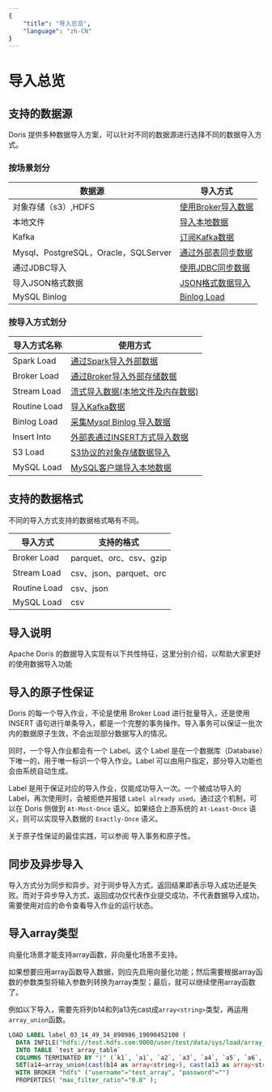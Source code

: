 ```yaml
---
{
    "title": "导入总览",
    "language": "zh-CN"
}
---
```


<!-- 
Licensed to the Apache Software Foundation (ASF) under one
or more contributor license agreements.  See the NOTICE file
distributed with this work for additional information
regarding copyright ownership.  The ASF licenses this file
to you under the Apache License, Version 2.0 (the
"License"); you may not use this file except in compliance
with the License.  You may obtain a copy of the License at

  http://www.apache.org/licenses/LICENSE-2.0

Unless required by applicable law or agreed to in writing,
software distributed under the License is distributed on an
"AS IS" BASIS, WITHOUT WARRANTIES OR CONDITIONS OF ANY
KIND, either express or implied.  See the License for the
specific language governing permissions and limitations
under the License.
-->

# 导入总览

## 支持的数据源

Doris 提供多种数据导入方案，可以针对不同的数据源进行选择不同的数据导入方式。

### 按场景划分

| 数据源                               | 导入方式                                                     |
| ------------------------------------ | ------------------------------------------------------------ |
| 对象存储（s3）,HDFS                  | [使用Broker导入数据](./import-scenes/external-storage-load.md) |
| 本地文件                             | [导入本地数据](./import-scenes/local-file-load.md)         |
| Kafka                                | [订阅Kafka数据](./import-scenes/kafka-load.md)             |
| Mysql、PostgreSQL，Oracle，SQLServer | [通过外部表同步数据](./import-scenes/external-table-load.md) |
| 通过JDBC导入                         | [使用JDBC同步数据](./import-scenes/jdbc-load.md)           |
| 导入JSON格式数据                     | [JSON格式数据导入](./import-way/load-json-format.md)       |
| MySQL Binlog                         | [Binlog Load](./import-way/binlog-load-manual.md)          |

### 按导入方式划分

| 导入方式名称 | 使用方式                                                     |
| ------------ | ------------------------------------------------------------ |
| Spark Load   | [通过Spark导入外部数据](./import-way/spark-load-manual.md) |
| Broker Load  | [通过Broker导入外部存储数据](./import-way/broker-load-manual.md) |
| Stream Load  | [流式导入数据(本地文件及内存数据)](./import-way/stream-load-manual.md) |
| Routine Load | [导入Kafka数据](./import-way/routine-load-manual.md)       |
| Binlog Load  | [采集Mysql Binlog 导入数据](./import-way/binlog-load-manual.md) |
| Insert Into  | [外部表通过INSERT方式导入数据](./import-way/insert-into-manual.md) |
| S3 Load      | [S3协议的对象存储数据导入](./import-way/s3-load-manual.md) |
| MySQL Load   | [MySQL客户端导入本地数据](./import-way/mysql-load-manual.md) |

## 支持的数据格式

不同的导入方式支持的数据格式略有不同。

| 导入方式     | 支持的格式                |
| ------------ | ----------------------- |
| Broker Load  | parquet、orc、csv、gzip |
| Stream Load  | csv、json、parquet、orc |
| Routine Load | csv、json               |
| MySQL Load   | csv                    |

## 导入说明

Apache Doris 的数据导入实现有以下共性特征，这里分别介绍，以帮助大家更好的使用数据导入功能

## 导入的原子性保证

Doris 的每一个导入作业，不论是使用 Broker Load 进行批量导入，还是使用 INSERT 语句进行单条导入，都是一个完整的事务操作。导入事务可以保证一批次内的数据原子生效，不会出现部分数据写入的情况。

同时，一个导入作业都会有一个 Label。这个 Label 是在一个数据库（Database）下唯一的，用于唯一标识一个导入作业。Label 可以由用户指定，部分导入功能也会由系统自动生成。

Label 是用于保证对应的导入作业，仅能成功导入一次。一个被成功导入的 Label，再次使用时，会被拒绝并报错 `Label already used`。通过这个机制，可以在 Doris 侧做到 `At-Most-Once` 语义。如果结合上游系统的 `At-Least-Once` 语义，则可以实现导入数据的 `Exactly-Once` 语义。

关于原子性保证的最佳实践，可以参阅 导入事务和原子性。

## 同步及异步导入

导入方式分为同步和异步。对于同步导入方式，返回结果即表示导入成功还是失败。而对于异步导入方式，返回成功仅代表作业提交成功，不代表数据导入成功，需要使用对应的命令查看导入作业的运行状态。

## 导入array类型

向量化场景才能支持array函数，非向量化场景不支持。

如果想要应用array函数导入数据，则应先启用向量化功能；然后需要根据array函数的参数类型将输入参数列转换为array类型；最后，就可以继续使用array函数了。

例如以下导入，需要先将列b14和列a13先cast成`array<string>`类型，再运用`array_union`函数。

```sql
LOAD LABEL label_03_14_49_34_898986_19090452100 ( 
  DATA INFILE("hdfs://test.hdfs.com:9000/user/test/data/sys/load/array_test.data") 
  INTO TABLE `test_array_table` 
  COLUMNS TERMINATED BY "|" (`k1`, `a1`, `a2`, `a3`, `a4`, `a5`, `a6`, `a7`, `a8`, `a9`, `a10`, `a11`, `a12`, `a13`, `b14`) 
  SET(a14=array_union(cast(b14 as array<string>), cast(a13 as array<string>))) WHERE size(a2) > 270) 
  WITH BROKER "hdfs" ("username"="test_array", "password"="") 
  PROPERTIES( "max_filter_ratio"="0.8" );
```

